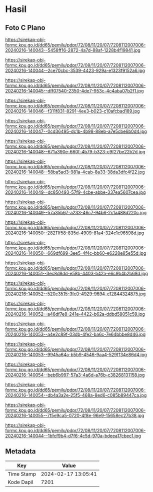 # Hasil

## Foto C Plano

https://sirekap-obj-formc.kpu.go.id/dd65/pemilu/pdpr/72/08/11/20/07/7208112007006-20240216-140043--5458ff16-2872-4a7d-88af-1228b4f19841.jpg

https://sirekap-obj-formc.kpu.go.id/dd65/pemilu/pdpr/72/08/11/20/07/7208112007006-20240216-140044--2ce70cbc-3539-4423-929a-e1323f9152a6.jpg

https://sirekap-obj-formc.kpu.go.id/dd65/pemilu/pdpr/72/08/11/20/07/7208112007006-20240216-140045--dff07540-2350-4de7-953c-4c4aba07b2f1.jpg

https://sirekap-obj-formc.kpu.go.id/dd65/pemilu/pdpr/72/08/11/20/07/7208112007006-20240216-140046--f311f831-8291-4ee3-b023-c10afcbad189.jpg

https://sirekap-obj-formc.kpu.go.id/dd65/pemilu/pdpr/72/08/11/20/07/7208112007006-20240216-140047--0cd36495-dc1b-4b98-88eb-a7e5cbe6b0d4.jpg

https://sirekap-obj-formc.kpu.go.id/dd65/pemilu/pdpr/72/08/11/20/07/7208112007006-20240216-140048--671a390e-660f-4b79-b323-c9f27be22b2d.jpg

https://sirekap-obj-formc.kpu.go.id/dd65/pemilu/pdpr/72/08/11/20/07/7208112007006-20240216-140048--58ba5ad3-981a-4cab-8a33-38da3dfc4f22.jpg

https://sirekap-obj-formc.kpu.go.id/dd65/pemilu/pdpr/72/08/11/20/07/7208112007006-20240216-140049--dc850493-57f9-4cbe-abbe-337ea5607cea.jpg

https://sirekap-obj-formc.kpu.go.id/dd65/pemilu/pdpr/72/08/11/20/07/7208112007006-20240216-140049--57a35b67-a233-46c7-94b6-2c1a488d220c.jpg

https://sirekap-obj-formc.kpu.go.id/dd65/pemilu/pdpr/72/08/11/20/07/7208112007006-20240216-140050--28211f58-835d-4909-81a4-324c1c96598d.jpg

https://sirekap-obj-formc.kpu.go.id/dd65/pemilu/pdpr/72/08/11/20/07/7208112007006-20240216-140050--669df699-3ee5-4f4c-bb60-e6228e85e55d.jpg

https://sirekap-obj-formc.kpu.go.id/dd65/pemilu/pdpr/72/08/11/20/07/7208112007006-20240216-140051--3ec8d8dd-e58b-4403-b42a-e6c9b4b2b68d.jpg

https://sirekap-obj-formc.kpu.go.id/dd65/pemilu/pdpr/72/08/11/20/07/7208112007006-20240216-140052--520c3515-3fc0-4929-9694-e12844324875.jpg

https://sirekap-obj-formc.kpu.go.id/dd65/pemilu/pdpr/72/08/11/20/07/7208112007006-20240216-140052--a46df7e8-241e-4422-b62a-ddbd58051c59.jpg

https://sirekap-obj-formc.kpu.go.id/dd65/pemilu/pdpr/72/08/11/20/07/7208112007006-20240216-140053--a4e2c89f-03db-4fe2-ba6c-7e64bbbe8d46.jpg

https://sirekap-obj-formc.kpu.go.id/dd65/pemilu/pdpr/72/08/11/20/07/7208112007006-20240216-140053--9945a64a-b5b9-4546-9aa4-529f134e86d4.jpg

https://sirekap-obj-formc.kpu.go.id/dd65/pemilu/pdpr/72/08/11/20/07/7208112007006-20240216-140054--beb6b997-57a3-4a6d-a76b-c38268131158.jpg

https://sirekap-obj-formc.kpu.go.id/dd65/pemilu/pdpr/72/08/11/20/07/7208112007006-20240216-140054--db4a3a2e-25f5-468a-8ed6-c085b89447ca.jpg

https://sirekap-obj-formc.kpu.go.id/dd65/pemilu/pdpr/72/08/11/20/07/7208112007006-20240216-140055--7f5e9ca5-0720-4f8e-96e9-15658ec27b38.jpg

https://sirekap-obj-formc.kpu.go.id/dd65/pemilu/pdpr/72/08/11/20/07/7208112007006-20240216-140044--1bfcf9b4-d7f6-4c5d-970a-bdeea17cbec1.jpg


## Metadata

| Key        | Value               |
| ---------- | ------------------- |
| Time Stamp | 2024-02-17 13:05:41 |
| Kode Dapil | 7201                |



